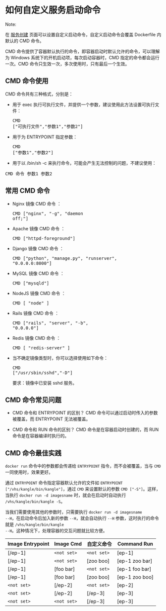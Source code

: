 # 如何自定义服务启动命令

<span>Note:</span><div class="alertContent">在 [服务创建](http://support.c.163.com/wiki/md.html#!容器服务/服务管理/使用指南/创建无状态服务.md) 页面可以设置自定义启动命令，自定义启动命令会覆盖 Dockerfile 内默认的 CMD 命令。</div>













CMD 命令提供了容器默认执行的命令，即容器启动时默认允许的命令，可以理解为 Windows 系统下的开机启动项，每次启动容器时，CMD 指定的命令都会运行一次。CMD 命令只生效一次，多次使用时，只有最后一个生效。

## CMD 命令使用 
CMD 命令共有三种格式，分别是：

* 用于 exec 执行可执行文件，并提供一个参数，建议使用此方法设置可执行文件：<pre>CMD ["可执行文件","参数1","参数2"]</pre>

* 用于为 ENTRYPOINT 指定参数：<pre>CMD ["参数1","参数2"]</pre>

* 用于以 /bin/sh -c 来执行命令，可能会产生无法控制的问题，不建议使用：
<pre>CMD 命令 参数1 参数2</pre>

## 常用 CMD 命令
* Nginx 镜像 CMD 命令 ：<pre>CMD ["nginx", "-g", "daemon off;"]</pre>
* Apache 镜像 CMD 命令 ：<pre>CMD ["httpd-foreground"]</pre>
* Django 镜像 CMD 命令 ：<pre>CMD ["python", "manage.py", "runserver", "0.0.0.0:8000"]</pre>
* MySQL 镜像 CMD 命令 ：<pre>CMD ["mysqld"]</pre>
* NodeJS 镜像 CMD 命令 ：<pre>CMD [ "node" ]</pre>
* Rails 镜像 CMD 命令 ：<pre>CMD ["rails", "server", "-b", "0.0.0.0"]</pre>
* Redis 镜像 CMD 命令 ：<pre>CMD [ "redis-server" ]</pre>
* 当不确定镜像类型时，你可以选择使用如下命令：<pre>CMD ["/usr/sbin/sshd","-D"]</pre>要求：镜像中已安装 sshd 服务。

## CMD 命令常见问题 

* CMD 命令和 ENTRYPOINT 的区别？
CMD 命令可以通过启动时传入的参数被覆盖，而 ENTRYPOINT 无法被覆盖。

* CMD 命令和 RUN 命令的区别？
CMD 命令是在容器启动时创建的，而 RUN 命令是在容器编译时执行的。

## CMD 命令最佳实践 
<code>docker run</code> 命令中的参数都会传递给 <code>ENTRYPOINT</code> 指令，而不会被覆盖，当与 <code>CMD</code> 一同使用时，效果更好。 

通过 <code>ENTRYPOINT</code> 命令指定容器默认允许的文件如 <code>ENTRYPOINT ["/vhs/kangle/bin/kangle"]</code>，通过 <code>CMD</code> 来设置默认的参数 <code>CMD ["-S"]</code>。这样，当执行 <code>docker run -d imagesname</code> 时，就会在启动时自动执行 <code>/vhs/kangle/bin/kangle -S</code>。

当我们需要使用其他的参数时，只需要执行 <code>docker run -d imagesname --H</code>，在启动命令后加入新的参数 <code>--H</code>，就会自动执行 <code>--H</code> 参数，这时执行的命令就是 <code>/vhs/kangle/bin/kangle --H</code>。这种情况下，处理容器的交互问题就比较方便。



| Image Entrypoint |  Image Cmd   |  自定义命令  |  Command Run   |
|------------------|--------------|--------------|----------------|
| [/ep-1]          | `<not set> ` | `<not set> ` | [ep-1]         |
| [/ep-1]          | `<not set> ` | [zoo boo]    | [ep-1 zoo bar] |
| [/ep-1]          | [foo bar]    | `<not set>`  | [ep-1 foo bar] |
| [/ep-1]          | [foo bar]    | [zoo boo]    | [ep-1 zoo boo] |
| `<not set> `     | [/ep-2]      | `<not set>`  | [ep-2]         |
| `<not set> `     | [/ep-2]      | [/ep-3]      | [ep-3]         |
| `<not set> `     | `<not set>`  | [/ep-3]      | [ep-3]         |